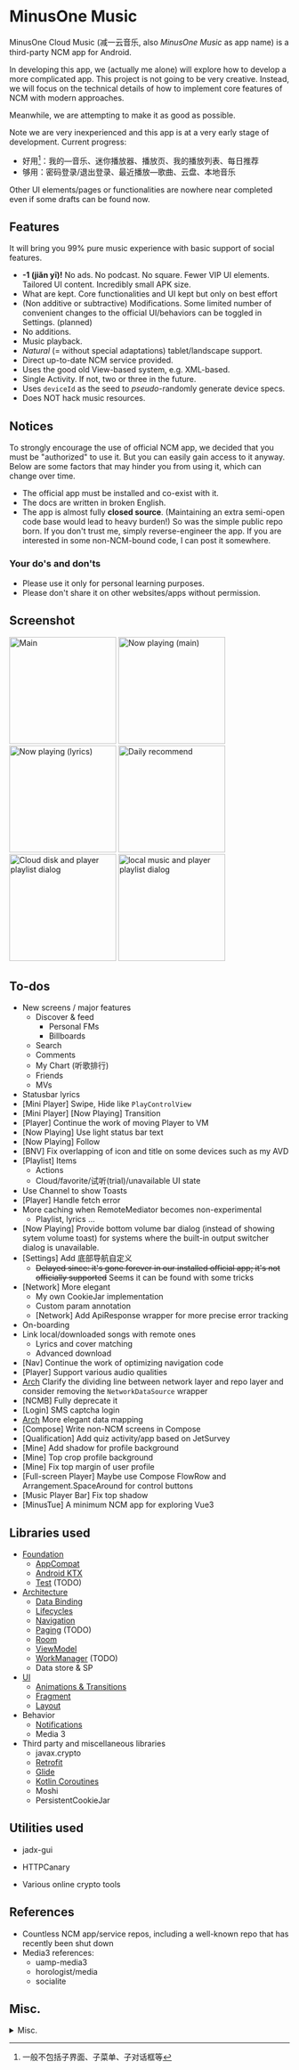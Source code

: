 # MinusOne Music

MinusOne Cloud Music (减一云音乐, also *MinusOne Music* as app name) is a third-party NCM app for Android.

In developing this app, we (actually me alone) will explore how to develop a more complicated app. This project is not going to be very creative. Instead, we will focus on the technical details of how to implement core features of NCM with modern approaches. 

Meanwhile, we are attempting to make it as good as possible.

Note we are very inexperienced and this app is at a very early stage of development. Current progress: 

- 好用[^*]：我的—音乐、迷你播放器、播放页、我的播放列表、每日推荐
- 够用：密码登录/退出登录、最近播放—歌曲、云盘、本地音乐

[^*]: 一般不包括子界面、子菜单、子对话框等

Other UI elements/pages or functionalities are nowhere near completed even if some drafts can be found now. 

## Features

It will bring you 99% pure music experience with basic support of social features.

- **-1 (jiǎn yī)!** No ads. No podcast. No square. Fewer VIP UI elements. Tailored UI content. Incredibly small APK size.
- What are kept. Core functionalities and UI kept but only on best effort
- (Non additive or subtractive) Modifications. Some limited number of convenient changes to the official UI/behaviors can be toggled in Settings. (planned)
- No additions.
- Music playback.
- *Natural* (= without special adaptations) tablet/landscape support.
- Direct up-to-date NCM service provided.
- Uses the good old View-based system, e.g. XML-based.
- Single Activity. If not, two or three in the future.
- Uses `deviceId` as the seed to *pseudo*-randomly generate device specs. 
- Does NOT hack music resources.

## Notices

To strongly encourage the use of official NCM app, we decided that you must be "authorized" to use it. But you can easily gain access to it anyway.
Below are some factors that may hinder you from using it, which can change over time.
- The official app must be installed and co-exist with it.
- The docs are written in broken English.
- The app is almost fully **closed source**. (Maintaining an extra semi-open code base would lead to heavy burden!) So was the simple public repo born. If you don't trust me, simply reverse-engineer the app. If you are interested in some non-NCM-bound code, I can post it somewhere.

### Your do's and don'ts
- Please use it only for personal learning purposes. 
- Please don't share it on other websites/apps without permission.

## Screenshot

<img src="docs\screenshots\Screenshot_main.png" alt="Main" width=192 /> <img src="docs\screenshots\Screenshot_now_playing_main.png" alt="Now playing (main)" width=192 /> <img src="docs\screenshots\Screenshot_now_playing_lyrics.png" alt="Now playing (lyrics)" width=192/> <img src="docs\screenshots\Screenshot_daily_recommend.png" alt="Daily recommend" width=192 /><img src="docs\screenshots\Screenshot_cloud_disk_and_player_playlist_dialog.png" alt="Cloud disk and player playlist dialog" width=192 /> <img src="docs\screenshots\Screenshot_local_music_and_player_playlist_dialog.png" alt="local music and player playlist dialog" width=192 />

## To-dos

- New screens / major features
  - Discover & feed
    - Personal FMs
    - Billboards
  - Search
  - Comments
  - My Chart (听歌排行)
  - Friends
  - MVs
- Statusbar lyrics
- \[Mini Player\] Swipe, Hide like `PlayControlView`
- [Mini Player\] [Now Playing\] Transition
- [Player] Continue the work of moving Player to VM
- [Now Playing\] Use light status bar text
- [Now Playing\] Follow
- [BNV\] Fix overlapping of icon and title on some devices such as my AVD
- [Playlist] Items
  - Actions
  - Cloud/favorite/试听(trial)/unavailable UI state
- Use Channel to show Toasts
- [Player] Handle fetch error
- More caching when RemoteMediator becomes non-experimental
  - Playlist, lyrics ...
- [Now Playing] Provide bottom volume bar dialog (instead of showing sytem volume toast) for systems where the built-in output switcher dialog is unavailable.
- [Settings] Add 底部导航自定义
  - ~~Delayed since: it's gone forever in our installed official app; it's not officially supported~~ Seems it can be found with some tricks
- [Network] More elegant
  - My own CookieJar implementation
  - Custom param annotation
  - [Network] Add ApiResponse wrapper for more precise error tracking
- On-boarding
- Link local/downloaded songs with remote ones
  - Lyrics and cover matching
  - Advanced download
- [Nav] Continue the work of optimizing navigation code
- [Player] Support various audio qualities
- [Arch] Clarify the dividing line between network layer and repo layer and consider removing the `NetworkDataSource` wrapper
- [NCMB] Fully deprecate it 
- [Login] SMS captcha login
- [Arch] More elegant data mapping
- [Compose] Write non-NCM screens in Compose
- [Qualification] Add quiz activity/app based on JetSurvey
- [Mine] Add shadow for profile background
- [Mine] Top crop profile background
- [Mine] Fix top margin of user profile
- [Full-screen Player] Maybe use Compose FlowRow and Arrangement.SpaceAround for control buttons
- [Music Player Bar] Fix top shadow
- [MinusTue] A minimum NCM app for exploring Vue3

## Libraries used

* [Foundation][foundation]
    * [AppCompat][appcompat]
    * [Android KTX][android-ktx]
    * [Test][test] \(TODO\)
* [Architecture][arch]
    * [Data Binding][data-binding]
    * [Lifecycles][lifecycle]
    * [Navigation][navigation]
    * [Paging][paging] \(TODO\)
    * [Room][room]
    * [ViewModel][viewmodel]
    * [WorkManager][workmanager] \(TODO\)
    * Data store & SP
* [UI][ui]
    * [Animations & Transitions][animation]
    * [Fragment][fragment]
    * [Layout][layout]
* Behavior
    * [Notifications][notifications]
    * Media 3
* Third party and miscellaneous libraries
    * javax.crypto
    * [Retrofit][retrofit]
    * [Glide][glide]
    * [Kotlin Coroutines][kotlin-coroutines]
    * Moshi
    * PersistentCookieJar

[foundation]: https://developer.android.com/jetpack/components

[appcompat]: https://developer.android.google.cn/jetpack/androidx/releases/appcompat

[android-ktx]: https://developer.android.com/kotlin/ktx

[test]: https://developer.android.com/training/testing/

[arch]: https://developer.android.com/jetpack/arch/

[data-binding]: https://developer.android.com/topic/libraries/data-binding/

[lifecycle]: https://developer.android.com/topic/libraries/architecture/lifecycle

[navigation]: https://developer.android.com/topic/libraries/architecture/navigation/

[paging]: https://developer.android.com/topic/libraries/architecture/paging/v3-overview

[room]: https://developer.android.com/topic/libraries/architecture/room

[viewmodel]: https://developer.android.com/topic/libraries/architecture/viewmodel

[workmanager]:https://developer.android.com/topic/libraries/architecture/workmanager

[ui]: https://developer.android.com/guide/topics/ui

[animation]: https://developer.android.com/training/animation/

[fragment]: https://developer.android.com/guide/components/fragments

[layout]: https://developer.android.com/guide/topics/ui/declaring-layout

[notifications]: https://developer.android.com/develop/ui/views/notifications

[retrofit]: https://square.github.io/retrofit/

[apache-commons]: https://commons.apache.org/

[glide]: https://bumptech.github.io/glide/

[kotlin-coroutines]: https://kotlinlang.org/docs/reference/coroutines-overview.html

## Utilities used

- jadx-gui

- HTTPCanary

- Various online crypto tools

## References

* Countless NCM app/service repos, including a well-known repo that has recently been shut down
* Media3 references:
  * uamp-media3
  * horologist/media
  * socialite

## Misc. 

<details>
    <summary>Misc.</summary>
    - Initially, I named it as 'NaCl'. Letters extracted from that of the official NCE app, it indicated that this third-party variant would be a lite alternative to the official one, due to technical limitations and omission of useless features. However, I found that Salt Music, another existing well-designed music app had a similar name. Now my app has been renamed to MinusOne Cloud Music, matching both of the '-1'
  slogan and the name format of NCM. - Security and cryptography. We do use the very basic of NDK, which is apparently redundant in non-toy apps but worth for learning purposes.
</details>


